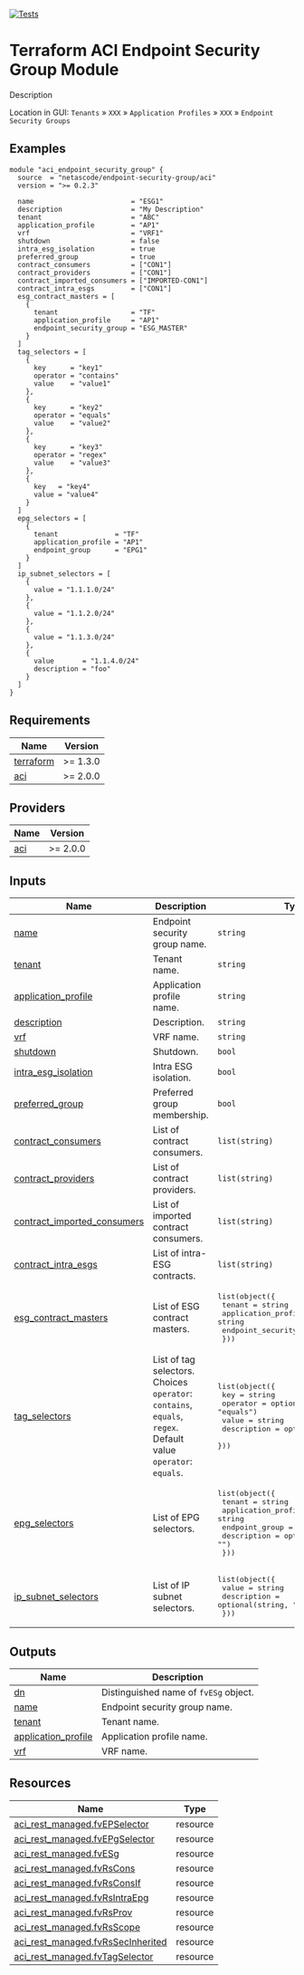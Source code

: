 <!-- BEGIN_TF_DOCS -->
[![Tests](https://github.com/netascode/terraform-aci-endpoint-security-group/actions/workflows/test.yml/badge.svg)](https://github.com/netascode/terraform-aci-endpoint-security-group/actions/workflows/test.yml)

# Terraform ACI Endpoint Security Group Module

Description

Location in GUI:
`Tenants` » `XXX` » `Application Profiles` » `XXX` » `Endpoint Security Groups`

## Examples

```hcl
module "aci_endpoint_security_group" {
  source  = "netascode/endpoint-security-group/aci"
  version = ">= 0.2.3"

  name                        = "ESG1"
  description                 = "My Description"
  tenant                      = "ABC"
  application_profile         = "AP1"
  vrf                         = "VRF1"
  shutdown                    = false
  intra_esg_isolation         = true
  preferred_group             = true
  contract_consumers          = ["CON1"]
  contract_providers          = ["CON1"]
  contract_imported_consumers = ["IMPORTED-CON1"]
  contract_intra_esgs         = ["CON1"]
  esg_contract_masters = [
    {
      tenant                  = "TF"
      application_profile     = "AP1"
      endpoint_security_group = "ESG_MASTER"
    }
  ]
  tag_selectors = [
    {
      key      = "key1"
      operator = "contains"
      value    = "value1"
    },
    {
      key      = "key2"
      operator = "equals"
      value    = "value2"
    },
    {
      key      = "key3"
      operator = "regex"
      value    = "value3"
    },
    {
      key   = "key4"
      value = "value4"
    }
  ]
  epg_selectors = [
    {
      tenant              = "TF"
      application_profile = "AP1"
      endpoint_group      = "EPG1"
    }
  ]
  ip_subnet_selectors = [
    {
      value = "1.1.1.0/24"
    },
    {
      value = "1.1.2.0/24"
    },
    {
      value = "1.1.3.0/24"
    },
    {
      value       = "1.1.4.0/24"
      description = "foo"
    }
  ]
}
```

## Requirements

| Name | Version |
|------|---------|
| <a name="requirement_terraform"></a> [terraform](#requirement\_terraform) | >= 1.3.0 |
| <a name="requirement_aci"></a> [aci](#requirement\_aci) | >= 2.0.0 |

## Providers

| Name | Version |
|------|---------|
| <a name="provider_aci"></a> [aci](#provider\_aci) | >= 2.0.0 |

## Inputs

| Name | Description | Type | Default | Required |
|------|-------------|------|---------|:--------:|
| <a name="input_name"></a> [name](#input\_name) | Endpoint security group name. | `string` | n/a | yes |
| <a name="input_tenant"></a> [tenant](#input\_tenant) | Tenant name. | `string` | n/a | yes |
| <a name="input_application_profile"></a> [application\_profile](#input\_application\_profile) | Application profile name. | `string` | n/a | yes |
| <a name="input_description"></a> [description](#input\_description) | Description. | `string` | `""` | no |
| <a name="input_vrf"></a> [vrf](#input\_vrf) | VRF name. | `string` | n/a | yes |
| <a name="input_shutdown"></a> [shutdown](#input\_shutdown) | Shutdown. | `bool` | `false` | no |
| <a name="input_intra_esg_isolation"></a> [intra\_esg\_isolation](#input\_intra\_esg\_isolation) | Intra ESG isolation. | `bool` | `false` | no |
| <a name="input_preferred_group"></a> [preferred\_group](#input\_preferred\_group) | Preferred group membership. | `bool` | `false` | no |
| <a name="input_contract_consumers"></a> [contract\_consumers](#input\_contract\_consumers) | List of contract consumers. | `list(string)` | `[]` | no |
| <a name="input_contract_providers"></a> [contract\_providers](#input\_contract\_providers) | List of contract providers. | `list(string)` | `[]` | no |
| <a name="input_contract_imported_consumers"></a> [contract\_imported\_consumers](#input\_contract\_imported\_consumers) | List of imported contract consumers. | `list(string)` | `[]` | no |
| <a name="input_contract_intra_esgs"></a> [contract\_intra\_esgs](#input\_contract\_intra\_esgs) | List of intra-ESG contracts. | `list(string)` | `[]` | no |
| <a name="input_esg_contract_masters"></a> [esg\_contract\_masters](#input\_esg\_contract\_masters) | List of ESG contract masters. | <pre>list(object({<br>    tenant                  = string<br>    application_profile     = string<br>    endpoint_security_group = string<br>  }))</pre> | `[]` | no |
| <a name="input_tag_selectors"></a> [tag\_selectors](#input\_tag\_selectors) | List of tag selectors.  Choices `operator`: `contains`, `equals`, `regex`. Default value `operator`: `equals`. | <pre>list(object({<br>    key         = string<br>    operator    = optional(string, "equals")<br>    value       = string<br>    description = optional(string, "")<br>  }))</pre> | `[]` | no |
| <a name="input_epg_selectors"></a> [epg\_selectors](#input\_epg\_selectors) | List of EPG selectors. | <pre>list(object({<br>    tenant              = string<br>    application_profile = string<br>    endpoint_group      = string<br>    description         = optional(string, "")<br>  }))</pre> | `[]` | no |
| <a name="input_ip_subnet_selectors"></a> [ip\_subnet\_selectors](#input\_ip\_subnet\_selectors) | List of IP subnet selectors. | <pre>list(object({<br>    value       = string<br>    description = optional(string, "")<br>  }))</pre> | `[]` | no |

## Outputs

| Name | Description |
|------|-------------|
| <a name="output_dn"></a> [dn](#output\_dn) | Distinguished name of `fvESg` object. |
| <a name="output_name"></a> [name](#output\_name) | Endpoint security group name. |
| <a name="output_tenant"></a> [tenant](#output\_tenant) | Tenant name. |
| <a name="output_application_profile"></a> [application\_profile](#output\_application\_profile) | Application profile name. |
| <a name="output_vrf"></a> [vrf](#output\_vrf) | VRF name. |

## Resources

| Name | Type |
|------|------|
| [aci_rest_managed.fvEPSelector](https://registry.terraform.io/providers/CiscoDevNet/aci/latest/docs/resources/rest_managed) | resource |
| [aci_rest_managed.fvEPgSelector](https://registry.terraform.io/providers/CiscoDevNet/aci/latest/docs/resources/rest_managed) | resource |
| [aci_rest_managed.fvESg](https://registry.terraform.io/providers/CiscoDevNet/aci/latest/docs/resources/rest_managed) | resource |
| [aci_rest_managed.fvRsCons](https://registry.terraform.io/providers/CiscoDevNet/aci/latest/docs/resources/rest_managed) | resource |
| [aci_rest_managed.fvRsConsIf](https://registry.terraform.io/providers/CiscoDevNet/aci/latest/docs/resources/rest_managed) | resource |
| [aci_rest_managed.fvRsIntraEpg](https://registry.terraform.io/providers/CiscoDevNet/aci/latest/docs/resources/rest_managed) | resource |
| [aci_rest_managed.fvRsProv](https://registry.terraform.io/providers/CiscoDevNet/aci/latest/docs/resources/rest_managed) | resource |
| [aci_rest_managed.fvRsScope](https://registry.terraform.io/providers/CiscoDevNet/aci/latest/docs/resources/rest_managed) | resource |
| [aci_rest_managed.fvRsSecInherited](https://registry.terraform.io/providers/CiscoDevNet/aci/latest/docs/resources/rest_managed) | resource |
| [aci_rest_managed.fvTagSelector](https://registry.terraform.io/providers/CiscoDevNet/aci/latest/docs/resources/rest_managed) | resource |
<!-- END_TF_DOCS -->